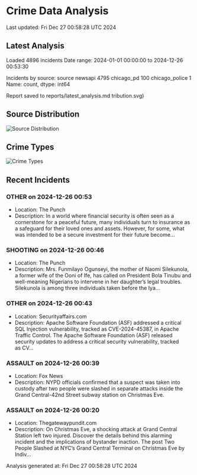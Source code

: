 # Crime Data Analysis
Last updated: Fri Dec 27 00:58:28 UTC 2024

## Latest Analysis

Loaded 4896 incidents
Date range: 2024-01-01 00:00:00 to 2024-12-26 00:53:30

Incidents by source:
source
newsapi           4795
chicago_pd         100
chicago_police       1
Name: count, dtype: int64

Report saved to reports/latest_analysis.md
tribution.svg)

## Source Distribution
![Source Distribution](images/source_distribution.svg)

## Crime Types
![Crime Types](images/crime_types.svg)

## Recent Incidents

### OTHER on 2024-12-26 00:53
- Location: The Punch
- Description: In a world where financial security is often seen as a cornerstone for a peaceful future, many individuals turn to insurance as a safeguard for their loved ones and assets. However, for some, what was intended to be a secure investment for their future become…


### SHOOTING on 2024-12-26 00:46
- Location: The Punch
- Description: Mrs. Funmilayo Ogunseyi, the mother of Naomi Silekunola, a former wife of the Ooni of Ife, has called on President Bola Tinubu and well-meaning Nigerians to intervene in her daughter’s legal troubles. Silekunola is among three individuals taken before the Iya…


### OTHER on 2024-12-26 00:43
- Location: Securityaffairs.com
- Description: Apache Software Foundation (ASF) addressed a critical SQL Injection vulnerability, tracked as CVE-2024-45387, in Apache Traffic Control. The Apache Software Foundation (ASF) released security updates to address a critical security vulnerability, tracked as CV…


### ASSAULT on 2024-12-26 00:39
- Location: Fox News
- Description: NYPD officials confirmed that a suspect was taken into custody after two people were slashed in separate attacks inside the Grand Central-42nd Street subway station on Christmas Eve.


### ASSAULT on 2024-12-26 00:20
- Location: Thegatewaypundit.com
- Description: On Christmas Eve, a shocking attack at Grand Central Station left two injured. Discover the details behind this alarming incident and the implications of bystander inaction.
The post Two People Slashed at NYC’s Grand Central Terminal on Christmas Eve by Indiv…

Analysis generated at: Fri Dec 27 00:58:28 UTC 2024
